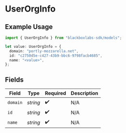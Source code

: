 # UserOrgInfo

## Example Usage

```typescript
import { UserOrgInfo } from "blackboxlabs-sdk/models";

let value: UserOrgInfo = {
  domain: "portly-mozzarella.net",
  id: "c2750d5e-c427-43b9-bbc6-9798facb4685",
  name: "<value>",
};
```

## Fields

| Field              | Type               | Required           | Description        |
| ------------------ | ------------------ | ------------------ | ------------------ |
| `domain`           | *string*           | :heavy_check_mark: | N/A                |
| `id`               | *string*           | :heavy_check_mark: | N/A                |
| `name`             | *string*           | :heavy_check_mark: | N/A                |